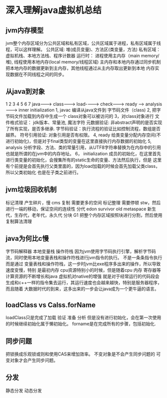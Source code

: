 # 深入理解java虚拟机总结
## jvm内存模型
jvm整个内存区域分为公共区域和私有区域，公共区域属于进程，私有区域属于线程，可以这样理解。
公共区域: 堆(成员变量)、方法区(类变量，方法)
私有区域：虚拟机栈、本地方法栈、程序计数器
运行时：
进程使用主内存（main memory/堆), 线程使用本地内存(local memory/线程区域)
主内存和本地内存通过同步机制把本地内存的数据更新到主内存，其他线程通过从主内存取出更新到本地
内存实现数据在不同线程之间的同步。
## 从java到对象
1          2        3           4        5                         6           7
java---> class---> load----> check---> ready --> analysis ---> inner initialization
1, javac 编译从java文件到 字节码文件（class)
2, 把字节码文件加载到内存中生成一个 class对象可以被访问的
3，对class对象进行 
文件格式验证： jdk版本、常量池, 魔法字符
元数据验证: 非abstract声明的是否实现了所有实现，是否多继承.
字节码验证：执行流程的验证比如控制流程，数组是否越界。
符号引用验证: 对象引用是否有权限。
4, ready
给类变量分配内存空间(不进行初始化)，但是对于final类型的变量在这里直接执行内存数据的初始化
5, analysis
分析字段、方法、类的常量引用，从UTF8字符串替换为在内存中的引用也就是所谓的在jvm中的内存地址。
6， initialization
成员的初始化，在这里首先进行类变量的初始化，会搜集所有的static生命的变量、方法然后执行，但是
这里有个前提是会首先执行父类里面的，因为load加载的时候会首先加载父类class，所以父类初始化
也是在子类之前进行。
## jvm垃圾回收机制
标记清理
产生碎片，慢
cms
复制
需要更多的空间
标记整理
需要停顿 stw，然后进行一端的移动，保证空间的连续性
分代
edon survivor old metaspace
新生代，生存代，老年代，永久代
分块
G1 把整个内存区域按照块进行分割，然后使用复制算法清理
## java为何比c慢
字节码解释器 本地变量栈  操作符栈
因为jvm使用字节码执行引擎，解析字节码流，同时使用本地变量表栈和操作符栈进行jvm指令的执行。
不是一条条指令执行而是通过 变量表栈和操作符栈，这一步时jvm比exe程序多出来的操作，所以导致速度变慢，特别
是最初内存 cpu资源特别小的时候，但是随着cpu 内存 寄存器等计算资源的不断增长和java 虚拟机对native的增强
就是对于经常运行的代码段会生成和c++一样的指令集去运行，其运行速度也会越来越快，特别是服务器程序，而且随着
大数据时代的到来，这多出来的一步会让java成为一个更牛逼的语言。
## loadClass vs Calss.forName
loadClass只是完成了加载 验证 准备 分析 但是没有进行初始化，会在第一次使用的时候继续初始化属于懒初始化。
forname是在完成所有的步骤，包括初始化.
## 同步问题
把锁换成乐观锁或则和使用CAS来增加效率。
不变对象是不会产生同步问题的
可变对象才会产生同步问题。
## 分发
静态分发
动态分发
